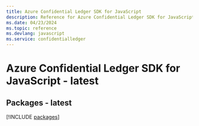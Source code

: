 ```yaml
---
title: Azure Confidential Ledger SDK for JavaScript
description: Reference for Azure Confidential Ledger SDK for JavaScript
ms.date: 04/23/2024
ms.topic: reference
ms.devlang: javascript
ms.service: confidentialledger
---
```

# Azure Confidential Ledger SDK for JavaScript - latest
## Packages - latest
[!INCLUDE [packages](confidential-ledger-index.md)]